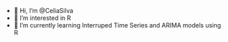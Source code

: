 - 👋 Hi, I’m @CeliaSilva
- 👀 I’m interested in R
- 🌱 I’m currently learning Interruped Time Series and ARIMA models using R

<!---
CeliaSilva/CeliaSilva is a ✨ special ✨ repository because its `README.md` (this file) appears on your GitHub profile.
You can click the Preview link to take a look at your changes.
--->
